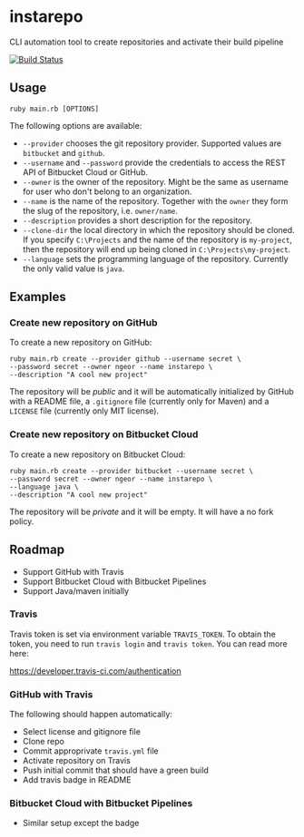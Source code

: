 # instarepo
CLI automation tool to create repositories and activate their build pipeline

[![Build Status](https://travis-ci.org/ngeor/instarepo.svg?branch=master)](https://travis-ci.org/ngeor/instarepo)

## Usage

    ruby main.rb [OPTIONS]

The following options are available:

- `--provider` chooses the git repository provider. Supported
  values are `bitbucket` and `github`.
- `--username` and `--password` provide the credentials to
  access the REST API of Bitbucket Cloud or GitHub.
- `--owner` is the owner of the repository. Might be the same
  as username for user who don't belong to an organization.
- `--name` is the name of the repository. Together with the `owner`
  they form the slug of the repository, i.e. `owner/name`.
- `--description` provides a short description for the repository.
- `--clone-dir` the local directory in which the repository should
  be cloned. If you specify `C:\Projects` and the name of the
  repository is `my-project`, then the repository will end up
  being cloned in `C:\Projects\my-project`.
- `--language` sets the programming language of the repository.
  Currently the only valid value is `java`.

## Examples

### Create new repository on GitHub

To create a new repository on GitHub:

    ruby main.rb create --provider github --username secret \
    --password secret --owner ngeor --name instarepo \
    --description "A cool new project"

The repository will be _public_ and it will be automatically initialized by
GitHub with a README file, a `.gitignore` file (currently only for Maven)
and a `LICENSE` file (currently only MIT license).

### Create new repository on Bitbucket Cloud

To create a new repository on Bitbucket Cloud:

    ruby main.rb create --provider bitbucket --username secret \
    --password secret --owner ngeor --name instarepo \
    --language java \
    --description "A cool new project"

The repository will be _private_ and it will be empty. It will have a no fork
policy.

## Roadmap

- Support GitHub with Travis
- Support Bitbucket Cloud with Bitbucket Pipelines
- Support Java/maven initially

### Travis

Travis token is set via environment variable `TRAVIS_TOKEN`. To obtain the token,
you need to run `travis login` and `travis token`. You can read more here:

https://developer.travis-ci.com/authentication

### GitHub with Travis

The following should happen automatically:

- Select license and gitignore file
- Clone repo
- Commit approprivate `travis.yml` file
- Activate repository on Travis
- Push initial commit that should have a green build
- Add travis badge in README

### Bitbucket Cloud with Bitbucket Pipelines

- Similar setup except the badge
